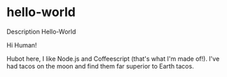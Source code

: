 # hello-world
Description Hello-World

Hi Human!

Hubot here, I like Node.js and Coffeescript (that's what I'm made of!).
I've had tacos on the moon and find them far superior to Earth tacos.
